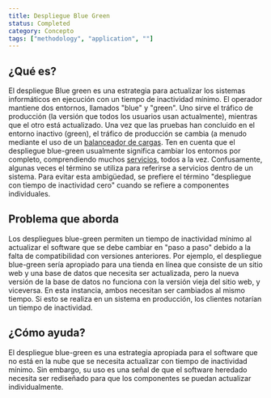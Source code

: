 ```yaml
---
title: Despliegue Blue Green
status: Completed
category: Concepto
tags: ["methodology", "application", ""]
---
```


## ¿Qué es?

El despliegue Blue green es una estrategia para actualizar los sistemas informáticos en ejecución con un tiempo de inactividad mínimo.
El operador mantiene dos entornos, llamados "blue" y "green".
Uno sirve el tráfico de producción (la versión que todos los usuarios usan actualmente), mientras que el otro está actualizado.
Una vez que las pruebas han concluido en el entorno inactivo (green),
el tráfico de producción se cambia (a menudo mediante el uso de un [balanceador de cargas](/es/load-balancer/).
Ten en cuenta que el despliegue blue-green usualmente significa cambiar los entornos por completo, comprendiendo muchos [servicios](/es/service/), todos a la vez.
Confusamente, algunas veces el término se utiliza para referirse a servicios dentro de un sistema.
Para evitar esta ambigüedad, se prefiere el término "despliegue con tiempo de inactividad cero" cuando se refiere a componentes individuales.

## Problema que aborda

Los despliegues blue-green permiten un tiempo de inactividad mínimo al actualizar el software que se debe cambiar en "paso a paso" debido a la falta de compatibilidad con versiones anteriores.
Por ejemplo, el despliegue blue-green sería apropiado para una tienda en línea
que consiste de un sitio web y una base de datos que necesita ser actualizada,
pero la nueva versión de la base de datos no funciona con la versión vieja del sitio web, y viceversa.
En esta instancia, ambos necesitan ser cambiados al mismo tiempo.
Si esto se realiza en un sistema en producción, los clientes notarían un tiempo de inactividad.

## ¿Cómo ayuda?

El despliegue blue-green es una estrategia apropiada para el software que no está en la nube que se necesita actualizar con tiempo de inactividad mínimo.
Sin embargo, su uso es una señal de que el software heredado necesita ser rediseñado para que los componentes se puedan actualizar individualmente.
